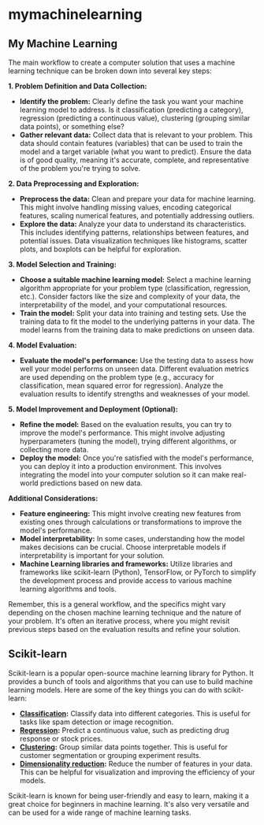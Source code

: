 # mymachinelearning

## My Machine Learning

The main workflow to create a computer solution that uses a machine learning technique can be broken down into several key steps:

**1. Problem Definition and Data Collection:**

   - **Identify the problem:** Clearly define the task you want your machine learning model to address. Is it classification (predicting a category), regression (predicting a continuous value), clustering (grouping similar data points), or something else?
   - **Gather relevant data:** Collect data that is relevant to your problem. This data should contain features (variables) that can be used to train the model and a target variable (what you want to predict). Ensure the data is of good quality, meaning it's accurate, complete, and representative of the problem you're trying to solve.

**2. Data Preprocessing and Exploration:**

   - **Preprocess the data:** Clean and prepare your data for machine learning. This might involve handling missing values, encoding categorical features, scaling numerical features, and potentially addressing outliers.
   - **Explore the data:** Analyze your data to understand its characteristics. This includes identifying patterns, relationships between features, and potential issues. Data visualization techniques like histograms, scatter plots, and boxplots can be helpful for exploration.

**3. Model Selection and Training:**

   - **Choose a suitable machine learning model:** Select a machine learning algorithm appropriate for your problem type (classification, regression, etc.). Consider factors like the size and complexity of your data, the interpretability of the model, and your computational resources.
   - **Train the model:** Split your data into training and testing sets. Use the training data to fit the model to the underlying patterns in your data. The model learns from the training data to make predictions on unseen data.

**4. Model Evaluation:**

   - **Evaluate the model's performance:** Use the testing data to assess how well your model performs on unseen data. Different evaluation metrics are used depending on the problem type (e.g., accuracy for classification, mean squared error for regression). Analyze the evaluation results to identify strengths and weaknesses of your model.

**5. Model Improvement and Deployment (Optional):**

   - **Refine the model:** Based on the evaluation results, you can try to improve the model's performance. This might involve adjusting hyperparameters (tuning the model), trying different algorithms, or collecting more data.
   - **Deploy the model:** Once you're satisfied with the model's performance, you can deploy it into a production environment. This involves integrating the model into your computer solution so it can make real-world predictions based on new data.

**Additional Considerations:**

- **Feature engineering:** This might involve creating new features from existing ones through calculations or transformations to improve the model's performance.
- **Model interpretability:**  In some cases, understanding how the model makes decisions can be crucial. Choose interpretable models if interpretability is important for your solution.
- **Machine Learning libraries and frameworks:** Utilize libraries and frameworks like scikit-learn (Python), TensorFlow, or PyTorch to simplify the development process and provide access to various machine learning algorithms and tools.

Remember, this is a general workflow, and the specifics might vary depending on the chosen machine learning technique and the nature of your problem. It's often an iterative process, where you might revisit previous steps based on the evaluation results and refine your solution.

## Scikit-learn

Scikit-learn is a popular open-source machine learning library for Python. It provides a bunch of tools and algorithms that you can use to build machine learning models.  Here are some of the key things you can do with scikit-learn:

* **[Classification](https://github.com/armandossrecife/mymachinelearning/blob/main/my_classification.ipynb):** Classify data into different categories. This is useful for tasks like spam detection or image recognition.
* **[Regression](https://github.com/armandossrecife/mymachinelearning/blob/main/my_regression.ipynb):** Predict a continuous value, such as predicting drug response or stock prices.
* **[Clustering](https://github.com/armandossrecife/mymachinelearning/blob/main/my_cluster.ipynb):** Group similar data points together. This is useful for customer segmentation or grouping experiment results.
* **[Dimensionality reduction](https://github.com/armandossrecife/mymachinelearning/blob/main/my_dimensionality_reduction.ipynb):** Reduce the number of features in your data. This can be helpful for visualization and improving the efficiency of your models.

Scikit-learn is known for being user-friendly and easy to learn, making it a great choice for beginners in machine learning. It's also very versatile and can be used for a wide range of machine learning tasks.
